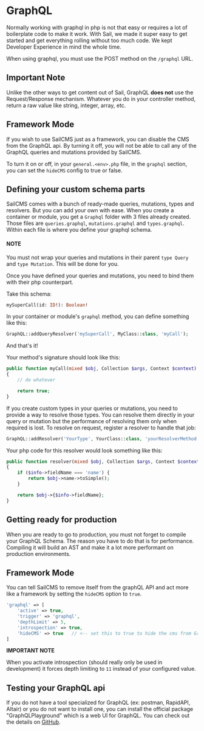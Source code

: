 # GraphQL <Badge type="tip" text="3.0.0" />

Normally working with graphql in php is not that easy or requires a lot of boilerplate code to make it work. With Sail,
we made it super easy to get started and get everything rolling without too much code. We kept Developer Experience in
mind the whole time.

When using graphql, you must use the POST method on the `/graphql` URL.

## Important Note

Unlike the other ways to get content out of Sail, GraphQL __does not__ use the Request/Response mechanism. Whatever you do
in your controller method, return a raw value like string, integer, array, etc.

## Framework Mode

If you wish to use SailCMS just as a framework, you can disable the CMS from the GraphQL api. By turning
it off, you will not be able to call any of the GraphQL queries and mutations provided by SailCMS.

To turn it on or off, in your `general.<env>.php` file, in the `graphql` section, you can set the
`hideCMS` config to true or false.

## Defining your custom schema parts

SailCMS comes with a bunch of ready-made queries, mutations, types and resolvers. But you can add your own with ease. When
you create a container or module, you get a `Graphql` folder with 3 files already created. Those files are `queries.graphql`,
`mutations.graphql` and `types.graphql`. Within each file is where you define your graphql schema.

#### NOTE
You must not wrap your queries and mutations in their parent `type Query` and `type Mutation`. This will be
done for you.

Once you have defined your queries and mutations, you need to bind them with their php counterpart.

Take this schema:

```graphql
mySuperCall(id: ID!): Boolean!
```

In your container or module's `graphql` method, you can define something like this:

```php
GraphQL::addQueryResolver('mySuperCall', MyClass::class, 'myCall');
```

And that's it!

Your method's signature should look like this:

```php
public function myCall(mixed $obj, Collection $args, Context $context): bool
{
    // do whatever

    return true;
}
```

If you create custom types in your queries or mutations, you need to provide a way to resolve those types. You
can resolve them directly in your query or mutation but the performance of resolving them only when required is
lost. To resolve on request, register a resolver to handle that job:

```php
GraphQL::addResolver('YourType', YourClass::class, 'yourResolverMethod');
```

Your php code for this resolver would look something like this:

```php
public function resolver(mixed $obj, Collection $args, Context $context, ResolveInfo $info): mixed
{
    if ($info->fieldName === 'name') {
        return $obj->name->toSimple();
    }

    return $obj->{$info->fieldName};
}
```

## Getting ready for production

When you are ready to go to production, you must not forget to compile your GraphQL Schema. The reason you have to do that
is for performance. Compiling it will build an AST and make it a lot more performant on production environments.

## Framework Mode

You can tell SailCMS to remove itself from the graphQL API and act more like a framework by setting the `hideCMS` option to `true`.

```php
'graphql' => [
    'active' => true,
    'trigger' => 'graphql',
    'depthLimit' => 5,
    'introspection' => true,
    'hideCMS' => true   // <-- set this to true to hide the cms from GraphQL
]
```

__IMPORTANT NOTE__

When you activate introspection (should really only be used in development) it forces depth limiting to `11` instead of your configured value.

## Testing your GraphQL api

If you do not have a tool specialized for GraphQL (ex: postman, RapidAPI, Altair) or you do not want to install one,
you can install the official package "GraphQLPlayground" which is a web UI for GraphQL. You can check out the details
on [GitHub](https://github.com/LeeroyLabs/sail-graphql-playground).